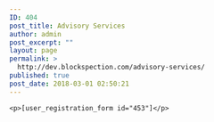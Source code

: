 ```yaml
---
ID: 404
post_title: Advisory Services
author: admin
post_excerpt: ""
layout: page
permalink: >
  http://dev.blockspection.com/advisory-services/
published: true
post_date: 2018-03-01 02:50:21
---
```


	<p>[user_registration_form id="453"]</p>